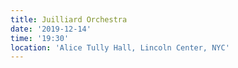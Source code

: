 ```yaml
---
title: Juilliard Orchestra
date: '2019-12-14'
time: '19:30'
location: 'Alice Tully Hall, Lincoln Center, NYC'
---
```


